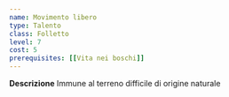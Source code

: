 ```yaml
---
name: Movimento libero
type: Talento
class: Folletto
level: 7
cost: 5
prerequisites: [[Vita nei boschi]]
---
```


**Descrizione**
Immune al terreno difficile di origine naturale